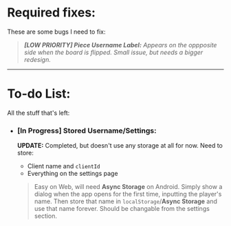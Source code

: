 # Required fixes:
These are some bugs I need to fix:

> ***[LOW PRIORITY] Piece Username Label:** Appears on the oppposite side when the board is flipped. Small issue, but needs a bigger redesign.*

<!-- - **Piece drag lag:** The more inputs, the laggier. Probably will have to cap the amount of drag emits rather than throwing out every drag callback. -->
<!-- - **Light mode accent colors:** Not made yet, probably just needs new background colors. Current accent colors don't match light mode. -->

---

# To-do List:
All the stuff that's left:
- ### [In Progress] Stored Username/Settings:
    **UPDATE:** Completed, but doesn't use any storage at all for now. Need to store:
    - Client name and `clientId`
    - Everything on the settings page

    > Easy on Web, will need **Async Storage** on Android. Simply show a dialog when the app opens for the first time, inputting the player's name. Then store that name in `localStorage`/**Async Storage** and use that name forever. Should be changable from the settings section.
